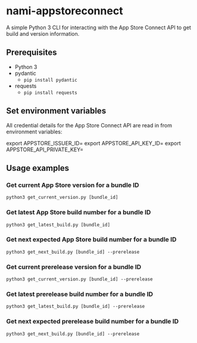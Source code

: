 # nami-appstoreconnect

A simple Python 3 CLI for interacting with the App Store Connect API to get build and version information.

## Prerequisites

* Python 3
* pydantic
    - `pip install pydantic`
* requests
    - `pip install requests`

## Set environment variables

All credential details for the App Store Connect API are read in from environment variables:

export APPSTORE_ISSUER_ID=<issuer id>
export APPSTORE_API_KEY_ID=<key id>
export APPSTORE_API_PRIVATE_KEY=<private key>

## Usage examples

### Get current App Store version for a bundle ID

```
python3 get_current_version.py [bundle_id]
```

### Get latest App Store build number for a bundle ID

```
python3 get_latest_build.py [bundle_id]
```

### Get next expected App Store build number for a bundle ID
```
python3 get_next_build.py [bundle_id] --prerelease
```

### Get current prerelease version for a bundle ID

```
python3 get_current_version.py [bundle_id] --prerelease
```

### Get latest prerelease build number for a bundle ID

```
python3 get_latest_build.py [bundle_id] --prerelease
```
### Get next expected prerelease build number for a bundle ID

```
python3 get_next_build.py [bundle_id] --prerelease
```

